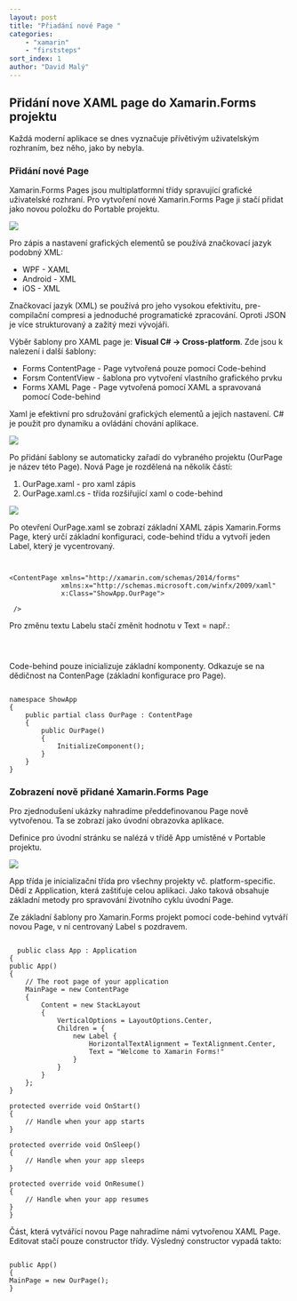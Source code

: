 ```yaml
---
layout: post
title: "Přiadání nové Page "
categories:
    - "xamarin"
    - "firststeps"
sort_index: 1
author: "David Malý"
--- 
```



## Přidání nove XAML page do Xamarin.Forms projektu


Každá moderní aplikace se dnes vyznačuje přívětivým uživatelským rozhraním, bez něho, jako by nebyla.


### Přidání nové Page


Xamarin.Forms Pages jsou multiplatformní třídy spravující grafické uživatelské rozhraní. Pro vytvoření nové Xamarin.Forms Page ji stačí přidat jako novou položku do Portable projektu.

![](images/newItem.png)

Pro zápis a nastavení grafických elementů se používá značkovací jazyk podobný XML:
- WPF - XAML
- Android - XML
- iOS - XML

Značkovací jazyk (XML) se používá pro jeho vysokou efektivitu, pre-compilační compresi a jednoduché programatické zpracování. Oproti JSON je více strukturovaný a zažitý mezi vývojáři.



Výběr šablony pro XAML page je: **Visual C# -> Cross-platform**. Zde jsou k nalezení i další šablony:
- Forms ContentPage - Page vytvořená pouze pomocí Code-behind
- Forsm ContentView - šablona pro vytvoření vlastního grafického prvku
- Forms XAML Page - Page vytvořená pomocí XAML a spravovaná pomocí Code-behind

Xaml je efektivní pro sdružování grafických elementů a jejich nastavení. C# je použit pro dynamiku a ovládání chování aplikace.

![](images/newXAMLPage.png)

Po přidání šablony se automaticky zařadí do vybraného projektu (OurPage je název této Page). Nová Page je rozdělená na několik částí:
1. OurPage.xaml - pro xaml zápis
2. OurPage.xaml.cs - třída rozšiřující xaml o code-behind

![](images/createdXAMLPage.png)

Po otevření OurPage.xaml se zobrazí základní XAML zápis Xamarin.Forms Page, který určí základní konfiguraci, code-behind třídu a vytvoří jeden Label, který je vycentrovaný.


```


<ContentPage xmlns="http://xamarin.com/schemas/2014/forms"
             xmlns:x="http://schemas.microsoft.com/winfx/2009/xaml"
             x:Class="ShowApp.OurPage">
  
 />

```


Pro změnu textu Labelu stačí změnit hodnotu v Text = např.:


```



```


Code-behind pouze inicializuje základní komponenty. Odkazuje se na dědičnost na ContenPage (základní konfigurace pro Page).


```

namespace ShowApp
{
    public partial class OurPage : ContentPage
    {
        public OurPage()
        {
            InitializeComponent();
        }
    }
}

```

### Zobrazení nově přidané Xamarin.Forms Page


Pro zjednodušení ukázky nahradíme předdefinovanou Page nově vytvořenou. Ta se zobrazí jako úvodní obrazovka aplikace.



Definice pro úvodní stránku se nalézá v třídě App umístěné v Portable projektu.

![](images/appClass.png)

App třída je inicializační třída pro všechny projekty vč. platform-specific. Dědí z Application, která zaštiťuje celou aplikaci. Jako taková obsahuje základní metody pro spravování životního cyklu úvodní Page.



Ze základní šablony pro Xamarin.Forms projekt pomocí code-behind vytváří novou Page, v ní centrovaný Label s pozdravem.


```

  public class App : Application
{public App(){	// The root page of your application	MainPage = new ContentPage	{		Content = new StackLayout		{			VerticalOptions = LayoutOptions.Center,			Children = {				new Label {					HorizontalTextAlignment = TextAlignment.Center,					Text = "Welcome to Xamarin Forms!"				}			}		}	};}
protected override void OnStart(){	// Handle when your app starts}
protected override void OnSleep(){	// Handle when your app sleeps}
protected override void OnResume(){	// Handle when your app resumes}
}

```


Část, která vytvářící novou Page nahradíme námi vytvořenou XAML Page. Editovat stačí pouze constructor třídy. Výsledný constructor vypadá takto:


```

public App()
{MainPage = new OurPage();
}

```
